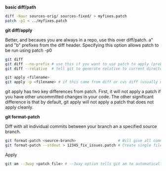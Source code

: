 **basic diff/path**

```bash
diff -Naur sources-orig/ sources-fixed/ > myfixes.patch
patch -p1 < ../myfixes.patch
```

**git diff/apply**

Better, and becaues you are always in a repo, use this over diff/patch.
a" and "b" prefixes from the diff header. Specifying this option allows patch to be run using patch -p0

```bash
git diff
git diff --no-prefix # use this if you want to use patch to apply (probably not)
git diff --relative  # tell git to generate relative to current directory (for a certain part only)
```

```bash
git apply <filename>
git apply -p <filename> # if this came from diff or cvs diff (usually no)
```

git apply has two key differences from patch. First, it will not apply a patch
if you have other uncommitted changes in your code. The other significant
difference is that by default, git apply will not apply a patch that does not
apply cleanly.

**git format-patch**

Diff with all individual commits between your branch an a specified source branch.

```bash
git format-patch <source-branch>                   # Will give all commit diffs in separate files
git format-patch --stdout > 12345_fix_issues.patch # Create single file for all commits
```

Apply

```bash
git am --3way <patch file> # --3way option tells git am to automatically skip patches that are currently applied to your branch
```

